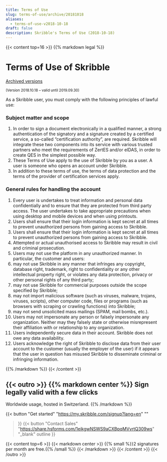```yaml
---
title: Terms of Use
slug: terms-of-use/archive/20181018
aliases:
  - terms-of-use-v2018-10-18
draft: false
description: Skribble's Terms of Use (2018-10-18)
---
```


{{< content top=16 >}}
{{% markdown legal %}}
# Terms of Use of Skribble

[Archived versions](/terms-of-use/archive)

<small>(Version 2018.10.18 – valid until 2019.09.30)</small>

As a Skribble user, you must comply with the following principles of lawful use:

### Subject matter and scope
1. In order to sign a document electronically in a qualified manner, a strong authentication of the signatory and a signature created by a certified service, a so-called    “certification authority”, are required. Skribble will integrate these two components into its service with various trusted partners who meet the requirements of ZertES and/or eIDAS, in order to create QES in the simplest possible way.
2. These Terms of Use apply to the use of Skribble by you as a user. A user is someone who opens an account under Skribble.
3. In addition to these terms of use, the terms of data protection and the terms of the provider of certification services apply.

### General rules for handling the account
1. Every user is undertakes to treat information and personal data confidentially and to ensure that they are protected from third party access. The user undertakes to take appropriate precautions when using desktop and mobile devices and when using printouts.
2. Users shall ensure that their login information is kept secret at all times to prevent unauthorized persons from gaining access to Skribble.
3. Users shall ensure that their login information is kept secret at all times to prevent unauthorized persons from gaining access to Skribble.
4. Attempted or actual unauthorised access to Skribble may result in civil and criminal prosecution.
5. Users may not use the platform in any unauthorized manner. In particular, the customer and users:
  1. may not use Skribble in any manner that infringes any copyright, database right, trademark, right to confidentiality or any other intellectual property right, or violates any data protection, privacy or other personal rights of any third party;
  2. may not use Skribble for commercial purposes outside the scope specified by Skribble;
  3. may not import malicious software (such as viruses, malware, trojans, viruses, scripts), other computer code, files or programs (such as browsers with scraping or crawling functions) into Skribble;
  4. may not send unsolicited mass mailings (SPAM, mail bombs, etc.).
6. Users may not impersonate any person or falsely impersonate any organization. Neither may they falsely state or otherwise misrepresent their affiliation with or relationship to any organization.
7. Users independently secure data in their account. Skribble does not owe any data availability.
8. Users acknowledge the right of Skribble to disclose data from their user account to the customer (usually the employer of the user) if it appears that the user in question has misused Skribble to disseminate criminal or infringing information.

{{% /markdown %}}
{{< /content >}}

[//]: # (--------------------------------------------------------------------------------------------------------------)

{{< outro >}}
{{% markdown center %}}
Sign legally valid with 
a few clicks
---
Worldwide usage, hosted in Switzerland.
{{% /markdown %}}

{{< button
  "Get started"
  "https://my.skribble.com/signup?lang=en"
  ""
>}}
{{< button
  "Contact Sales"
  "https://share.hsforms.com/1eikgwNSWS9aCXBpqMVvrtQ309ws"
  "_blank"
  outline
>}}

{{< content top=6 >}}
{{< markdown center >}}
{{% small %}}2 signatures per month are free.{{% /small %}} 
{{< /markdown >}}
{{< /content >}}
{{< /outro >}}